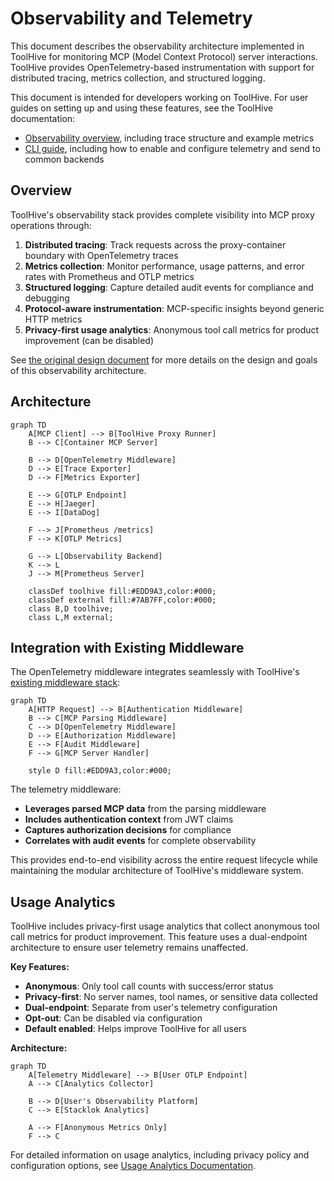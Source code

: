 # Observability and Telemetry

This document describes the observability architecture implemented in ToolHive
for monitoring MCP (Model Context Protocol) server interactions. ToolHive
provides OpenTelemetry-based instrumentation with support for distributed
tracing, metrics collection, and structured logging.

This document is intended for developers working on ToolHive. For user guides on
setting up and using these features, see the ToolHive documentation:

- [Observability overview](https://docs.stacklok.com/toolhive/concepts/observability),
  including trace structure and example metrics
- [CLI guide](https://docs.stacklok.com/toolhive/guides-cli/telemetry-and-metrics),
  including how to enable and configure telemetry and send to common backends

## Overview

ToolHive's observability stack provides complete visibility into MCP proxy
operations through:

1. **Distributed tracing**: Track requests across the proxy-container boundary
   with OpenTelemetry traces
2. **Metrics collection**: Monitor performance, usage patterns, and error rates
   with Prometheus and OTLP metrics
3. **Structured logging**: Capture detailed audit events for compliance and
   debugging
4. **Protocol-aware instrumentation**: MCP-specific insights beyond generic HTTP
   metrics
5. **Privacy-first usage analytics**: Anonymous tool call metrics for product
   improvement (can be disabled)

See [the original design document](./proposals/otel-integration-proposal.md) for
more details on the design and goals of this observability architecture.

## Architecture

```mermaid
graph TD
    A[MCP Client] --> B[ToolHive Proxy Runner]
    B --> C[Container MCP Server]

    B --> D[OpenTelemetry Middleware]
    D --> E[Trace Exporter]
    D --> F[Metrics Exporter]

    E --> G[OTLP Endpoint]
    E --> H[Jaeger]
    E --> I[DataDog]

    F --> J[Prometheus /metrics]
    F --> K[OTLP Metrics]

    G --> L[Observability Backend]
    K --> L
    J --> M[Prometheus Server]

    classDef toolhive fill:#EDD9A3,color:#000;
    classDef external fill:#7AB7FF,color:#000;
    class B,D toolhive;
    class L,M external;
```

## Integration with Existing Middleware

The OpenTelemetry middleware integrates seamlessly with ToolHive's
[existing middleware stack](./middleware.md):

```mermaid
graph TD
    A[HTTP Request] --> B[Authentication Middleware]
    B --> C[MCP Parsing Middleware]
    C --> D[OpenTelemetry Middleware]
    D --> E[Authorization Middleware]
    E --> F[Audit Middleware]
    F --> G[MCP Server Handler]

    style D fill:#EDD9A3,color:#000;
```

The telemetry middleware:

- **Leverages parsed MCP data** from the parsing middleware
- **Includes authentication context** from JWT claims
- **Captures authorization decisions** for compliance
- **Correlates with audit events** for complete observability

This provides end-to-end visibility across the entire request lifecycle while
maintaining the modular architecture of ToolHive's middleware system.

## Usage Analytics

ToolHive includes privacy-first usage analytics that collect anonymous tool call
metrics for product improvement. This feature uses a dual-endpoint architecture
to ensure user telemetry remains unaffected.

**Key Features:**
- **Anonymous**: Only tool call counts with success/error status
- **Privacy-first**: No server names, tool names, or sensitive data collected
- **Dual-endpoint**: Separate from user's telemetry configuration
- **Opt-out**: Can be disabled via configuration
- **Default enabled**: Helps improve ToolHive for all users

**Architecture:**
```mermaid
graph TD
    A[Telemetry Middleware] --> B[User OTLP Endpoint]
    A --> C[Analytics Collector]

    B --> D[User's Observability Platform]
    C --> E[Stacklok Analytics]

    A --> F[Anonymous Metrics Only]
    F --> C
```

For detailed information on usage analytics, including privacy policy and
configuration options, see [Usage Analytics Documentation](./usage-analytics.md).
